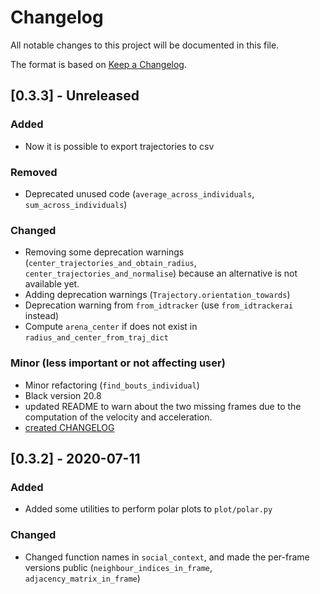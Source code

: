 # Changelog

All notable changes to this project will be documented in this file.

The format is based on [Keep a Changelog](http://keepachangelog.com/en/1.0.0/).


## [0.3.3] - Unreleased

### Added

- Now it is possible to export trajectories to csv

### Removed

- Deprecated unused code (`average_across_individuals`, `sum_across_individuals`)

### Changed

- Removing some deprecation warnings (`center_trajectories_and_obtain_radius`, `center_trajectories_and_normalise`) because an alternative is not available yet.
- Adding deprecation warnings (`Trajectory.orientation_towards`)
- Deprecation warning from `from_idtracker` (use `from_idtrackerai` instead)
- Compute `arena_center` if does not exist in `radius_and_center_from_traj_dict`

### Minor (less important or not affecting user)

- Minor refactoring (`find_bouts_individual`)
- Black version 20.8
- updated README to warn about the two missing frames due to the computation of the velocity and acceleration.
- [created CHANGELOG](https://github.com/fjhheras/trajectorytools/pull/33)

## [0.3.2] - 2020-07-11

### Added

- Added some utilities to perform polar plots to `plot/polar.py`

### Changed

- Changed function names in `social_context`, and made the per-frame versions public (`neighbour_indices_in_frame`, `adjacency_matrix_in_frame`)
